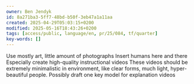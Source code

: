 ```yaml
---
owner: Ben Jendyk
id: 8a271ba3-5ff7-48bd-b50f-3eb47a1a11aa
created: 2025-04-29T05:03:15+0200
modified: 2025-05-16T18:43:26+0200
tags: [access/public, language/en, pr/25/084, tf/quarter]
key-words: []
---
```


Use mostly art, little amount of photographs
Insert humans here and there
Especially create high-quality instructional videos
These videos should be extremely minimalistic in environment, like clear forms, much light, hyper-beautiful people.
Possibly draft one key model for explanation videos 